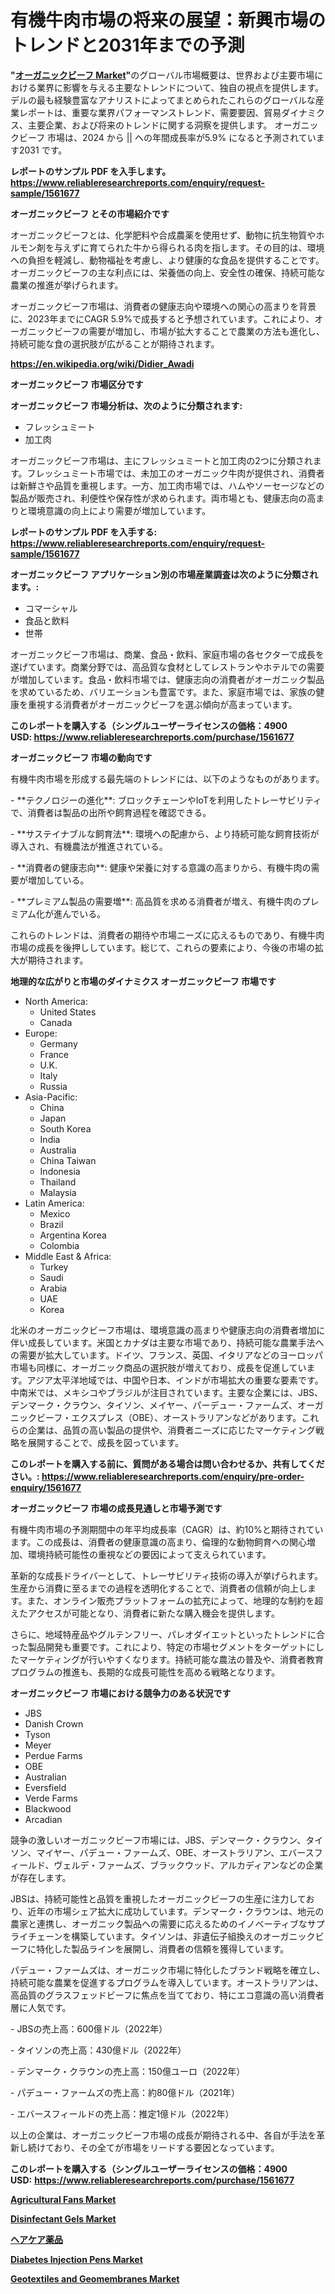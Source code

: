 <p><h1>有機牛肉市場の将来の展望：新興市場のトレンドと2031年までの予測</h1></p><p><strong>"<a href="https://www.reliableresearchreports.com/organic-beef-r1561677">オーガニックビーフ Market</a>"</strong>のグローバル市場概要は、世界および主要市場における業界に影響を与える主要なトレンドについて、独自の視点を提供します。 デルの最も経験豊富なアナリストによってまとめられたこれらのグローバルな産業レポートは、重要な業界パフォーマンストレンド、需要要因、貿易ダイナミクス、主要企業、および将来のトレンドに関する洞察を提供します。 オーガニックビーフ 市場は、2024 から || への年間成長率が5.9% になると予測されています2031 です。</p>
<p><strong>レポートのサンプル PDF を入手します。</strong><strong><a href="https://www.reliableresearchreports.com/enquiry/request-sample/1561677">https://www.reliableresearchreports.com/enquiry/request-sample/1561677</a></strong></p>
<p><strong>オーガニックビーフ とその市場紹介です</strong></p>
<p><p>オーガニックビーフとは、化学肥料や合成農薬を使用せず、動物に抗生物質やホルモン剤を与えずに育てられた牛から得られる肉を指します。その目的は、環境への負担を軽減し、動物福祉を考慮し、より健康的な食品を提供することです。オーガニックビーフの主な利点には、栄養価の向上、安全性の確保、持続可能な農業の推進が挙げられます。</p><p>オーガニックビーフ市場は、消費者の健康志向や環境への関心の高まりを背景に、2023年までにCAGR 5.9%で成長すると予想されています。これにより、オーガニックビーフの需要が増加し、市場が拡大することで農業の方法も進化し、持続可能な食の選択肢が広がることが期待されます。</p><a href="https://en.wikipedia.org/wiki/Didier_Awadi"></a></p>
<p><strong><a href="https://en.wikipedia.org/wiki/Didier_Awadi">https://en.wikipedia.org/wiki/Didier_Awadi</a></strong></p>
<p><strong>オーガニックビーフ&nbsp;市場区分です</strong><strong></strong></p>
<p><strong>オーガニックビーフ 市場分析は、次のように分類されます:</strong>&nbsp;</p>
<p><ul><li>フレッシュミート</li><li>加工肉</li></ul></p>
<p><p>オーガニックビーフ市場は、主にフレッシュミートと加工肉の2つに分類されます。フレッシュミート市場では、未加工のオーガニック牛肉が提供され、消費者は新鮮さや品質を重視します。一方、加工肉市場では、ハムやソーセージなどの製品が販売され、利便性や保存性が求められます。両市場とも、健康志向の高まりと環境意識の向上により需要が増加しています。</p></p>
<p><strong>レポートのサンプル PDF を入手する: <a href="https://www.reliableresearchreports.com/enquiry/request-sample/1561677">https://www.reliableresearchreports.com/enquiry/request-sample/1561677</a></strong></p>
<p><strong> オーガニックビーフ アプリケーション別の市場産業調査は次のように分類されます。:</strong></p>
<p><ul><li>コマーシャル</li><li>食品と飲料</li><li>世帯</li></ul></p>
<p><p>オーガニックビーフ市場は、商業、食品・飲料、家庭市場の各セクターで成長を遂げています。商業分野では、高品質な食材としてレストランやホテルでの需要が増加しています。食品・飲料市場では、健康志向の消費者がオーガニック製品を求めているため、バリエーションも豊富です。また、家庭市場では、家族の健康を重視する消費者がオーガニックビーフを選ぶ傾向が高まっています。</p></p>
<p><strong>このレポートを購入する（シングルユーザーライセンスの価格：4900 USD:</strong><strong>&nbsp;<a href="https://www.reliableresearchreports.com/purchase/1561677">https://www.reliableresearchreports.com/purchase/1561677</a></strong></p>
<p><strong>オーガニックビーフ 市場の動向です</strong></p>
<p><p>有機牛肉市場を形成する最先端のトレンドには、以下のようなものがあります。</p><p>- **テクノロジーの進化**: ブロックチェーンやIoTを利用したトレーサビリティで、消費者は製品の出所や飼育過程を確認できる。</p><p>- **サステイナブルな飼育法**: 環境への配慮から、より持続可能な飼育技術が導入され、有機農法が推進されている。</p><p>- **消費者の健康志向**: 健康や栄養に対する意識の高まりから、有機牛肉の需要が増加している。</p><p>- **プレミアム製品の需要増**: 高品質を求める消費者が増え、有機牛肉のプレミアム化が進んでいる。</p><p>これらのトレンドは、消費者の期待や市場ニーズに応えるものであり、有機牛肉市場の成長を後押ししています。総じて、これらの要素により、今後の市場の拡大が期待されます。</p></p>
<p><strong>地理的な広がりと市場のダイナミクス オーガニックビーフ 市場です</strong></p>
<p><ul>
    <li>
        North America:
        <ul>
            <li>United States</li>
            <li>Canada</li>
        </ul>
    </li>
    <li>
        Europe:
        <ul>
            <li>Germany</li>
            <li>France</li>
            <li>U.K.</li>
            <li>Italy</li>
            <li>Russia</li>
        </ul>
    </li>
    <li>
        Asia-Pacific:
        <ul>
            <li>China</li>
            <li>Japan</li>
            <li>South Korea</li>
            <li>India</li>
            <li>Australia</li>
            <li>China Taiwan</li>
            <li>Indonesia</li>
            <li>Thailand</li>
            <li>Malaysia</li>
        </ul>
    </li>
    <li>
        Latin America:
        <ul>
            <li>Mexico</li>
            <li>Brazil</li>
            <li>Argentina Korea</li>
            <li>Colombia</li>
        </ul>
    </li>
    <li>
        Middle East & Africa:
        <ul>
            <li>Turkey</li>
            <li>Saudi</li>
            <li>Arabia</li>
            <li>UAE</li>
            <li>Korea</li>
        </ul>
    </li>
    </ul></p>
<p><p>北米のオーガニックビーフ市場は、環境意識の高まりや健康志向の消費者増加に伴い成長しています。米国とカナダは主要な市場であり、持続可能な農業手法への需要が拡大しています。ドイツ、フランス、英国、イタリアなどのヨーロッパ市場も同様に、オーガニック商品の選択肢が増えており、成長を促進しています。アジア太平洋地域では、中国や日本、インドが市場拡大の重要な要素です。中南米では、メキシコやブラジルが注目されています。主要な企業には、JBS、デンマーク・クラウン、タイソン、メイヤー、パーデュー・ファームズ、オーガニックビーフ・エクスプレス（OBE）、オーストラリアンなどがあります。これらの企業は、品質の高い製品の提供や、消費者ニーズに応じたマーケティング戦略を展開することで、成長を図っています。</p></p>
<p><strong>このレポートを購入する前に、質問がある場合は問い合わせるか、共有してください。:&nbsp;<a href="https://www.reliableresearchreports.com/enquiry/pre-order-enquiry/1561677">https://www.reliableresearchreports.com/enquiry/pre-order-enquiry/1561677</a></strong></p>
<p><strong>オーガニックビーフ 市場の成長見通しと市場予測です</strong></p>
<p><p>有機牛肉市場の予測期間中の年平均成長率（CAGR）は、約10%と期待されています。この成長は、消費者の健康意識の高まり、倫理的な動物飼育への関心増加、環境持続可能性の重視などの要因によって支えられています。</p><p>革新的な成長ドライバーとして、トレーサビリティ技術の導入が挙げられます。生産から消費に至るまでの過程を透明化することで、消費者の信頼が向上します。また、オンライン販売プラットフォームの拡充によって、地理的な制約を超えたアクセスが可能となり、消費者に新たな購入機会を提供します。</p><p>さらに、地域特産品やグルテンフリー、パレオダイエットといったトレンドに合った製品開発も重要です。これにより、特定の市場セグメントをターゲットにしたマーケティングが行いやすくなります。持続可能な農法の普及や、消費者教育プログラムの推進も、長期的な成長可能性を高める戦略となります。</p></p>
<p><strong>オーガニックビーフ 市場における競争力のある状況です</strong></p>
<p><ul><li>JBS</li><li>Danish Crown</li><li>Tyson</li><li>Meyer</li><li>Perdue Farms</li><li>OBE</li><li>Australian</li><li>Eversfield</li><li>Verde Farms</li><li>Blackwood</li><li>Arcadian</li></ul></p>
<p><p>競争の激しいオーガニックビーフ市場には、JBS、デンマーク・クラウン、タイソン、マイヤー、パデュー・ファームズ、OBE、オーストラリアン、エバースフィールド、ヴェルデ・ファームズ、ブラックウッド、アルカディアンなどの企業が存在します。</p><p>JBSは、持続可能性と品質を重視したオーガニックビーフの生産に注力しており、近年の市場シェア拡大に成功しています。デンマーク・クラウンは、地元の農家と連携し、オーガニック製品への需要に応えるためのイノベーティブなサプライチェーンを構築しています。タイソンは、非遺伝子組換えのオーガニックビーフに特化した製品ラインを展開し、消費者の信頼を獲得しています。</p><p>パデュー・ファームズは、オーガニック市場に特化したブランド戦略を確立し、持続可能な農業を促進するプログラムを導入しています。オーストラリアンは、高品質のグラスフェッドビーフに焦点を当てており、特にエコ意識の高い消費者層に人気です。</p><p>- JBSの売上高：600億ドル（2022年）</p><p>- タイソンの売上高：430億ドル（2022年）</p><p>- デンマーク・クラウンの売上高：150億ユーロ（2022年）</p><p>- パデュー・ファームズの売上高：約80億ドル（2021年）</p><p>- エバースフィールドの売上高：推定1億ドル（2022年）</p><p>以上の企業は、オーガニックビーフ市場の成長が期待される中、各自が手法を革新し続けており、その全てが市場をリードする要因となっています。</p></p>
<p><strong>このレポートを購入する（シングルユーザーライセンスの価格：4900 USD:</strong>&nbsp;<strong><a href="https://www.reliableresearchreports.com/purchase/1561677">https://www.reliableresearchreports.com/purchase/1561677</a></strong></p>
<p><strong><p><a href="https://medium.com/@shanypaucek/the-agricultural-fans-market-industry-provides-a-comprehensive-and-current-analysis-of-the-adb130a5d32a?postPublishedType=initial">Agricultural Fans Market</a></p><p><a href="https://www.linkedin.com/pulse/disinfectant-gels-market-global-insights-regional-analysis-6eabf?trackingId=Xx%2FKdjHjT6yMDIq368mHKw%3D%3D">Disinfectant Gels Market</a></p><p><a href="https://medium.com/@raap8632/%E3%83%98%E3%82%A2%E3%82%B1%E3%82%A2%E5%8C%96%E7%B2%A7%E5%93%81%E7%94%A3%E6%A5%AD%E5%88%86%E6%9E%90%E3%83%AC%E3%83%9D%E3%83%BC%E3%83%88-%E3%82%A2%E3%83%97%E3%83%AA%E3%82%B1%E3%83%BC%E3%82%B7%E3%83%A7%E3%83%B3-%E5%9C%B0%E5%9F%9F-%E7%AB%B6%E4%BA%89%E6%88%A6%E7%95%A5%E3%81%AB%E3%82%88%E3%82%8B%E5%B8%82%E5%A0%B4%E8%A6%8F%E6%A8%A1-%E3%82%B7%E3%82%A7%E3%82%A2-%E3%83%88%E3%83%AC%E3%83%B3%E3%83%89-2024-2031-3b8bb1d291d9">ヘアケア薬品</a></p><p><a href="https://www.linkedin.com/pulse/unveiling-market-trends-global-diabetes-injection-pens-growth-z4zjf?trackingId=j%2FWr1xxtSLOW3X7UlU2WNQ%3D%3D">Diabetes Injection Pens Market</a></p><p><a href="https://issuu.com/reportprime-2/docs/geotextiles-and-geomembranes-market_e05b196dbf1590">Geotextiles and Geomembranes Market</a></p></strong></p>